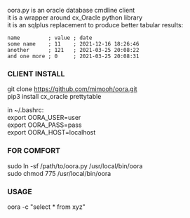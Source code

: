 oora.py is an oracle database cmdline client  
it is a wrapper around cx_Oracle python library  
it is an sqlplus replacement to produce better tabular results:

	name         ; value ; date                
	some name    ; 11    ; 2021-12-16 18:26:46 
	another      ; 121   ; 2021-03-25 20:08:22 
	and one more ; 0     ; 2021-03-25 20:08:31 


### CLIENT INSTALL

git clone https://github.com/mimooh/oora.git  
pip3 install cx_oracle prettytable  

in ~/.bashrc:  
export OORA_USER=user  
export OORA_PASS=pass  
export OORA_HOST=localhost

### FOR COMFORT

sudo ln -sf /path/to/oora.py /usr/local/bin/oora  
sudo chmod 775 /usr/local/bin/oora  

### USAGE

oora -c "select * from xyz"  
